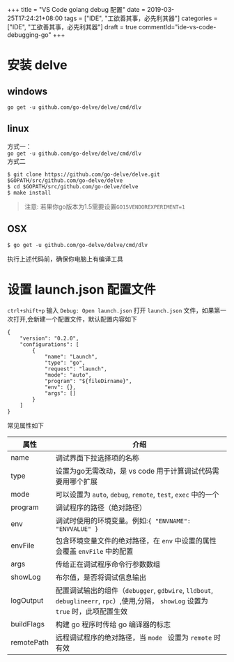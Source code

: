 +++
title = "VS Code golang debug 配置"
date = 2019-03-25T17:24:21+08:00
tags = ["IDE", "工欲善其事，必先利其器"]
categories = ["IDE", "工欲善其事，必先利其器"]
draft = true
commentId="ide-vs-code-debugging-go"
+++

# 安装 delve

## windows
`go get -u github.com/go-delve/delve/cmd/dlv`

## linux 
方式一：  
`go get -u github.com/go-delve/delve/cmd/dlv`  
方式二  
```
$ git clone https://github.com/go-delve/delve.git $GOPATH/src/github.com/go-delve/delve
$ cd $GOPATH/src/github.com/go-delve/delve
$ make install
```
> 注意: 若果你go版本为1.5需要设置`GO15VENDOREXPERIMENT=1`

## OSX
```
$ go get -u github.com/go-delve/delve/cmd/dlv
```
执行上述代码前，确保你电脑上有编译工具

# 设置 launch.json 配置文件
`ctrl+shift+p` 输入 `Debug: Open launch.json` 打开 `launch.json` 文件，如果第一次打开,会新建一个配置文件，默认配置内容如下
```
{
	"version": "0.2.0",
	"configurations": [
		{
			"name": "Launch",
			"type": "go",
			"request": "launch",
			"mode": "auto",
			"program": "${fileDirname}",
			"env": {},
			"args": []
		}
	]
}
```
常见属性如下  

|属性|介绍|
|---|---|
|name|调试界面下拉选择项的名称|
|type|设置为go无需改动，是 vs code 用于计算调试代码需要用哪个扩展|
|mode|可以设置为 `auto`, `debug`, `remote`, `test`, `exec` 中的一个|
|program|调试程序的路径（绝对路径）|
|env|调试时使用的环境变量。例如:`{ "ENVNAME": "ENVVALUE" }`|
|envFile|包含环境变量文件的绝对路径，在 `env` 中设置的属性会覆盖 `envFile` 中的配置|
|args|传给正在调试程序命令行参数数组|
|showLog|布尔值，是否将调试信息输出|
|logOutput|配置调试输出的组件（`debugger`, `gdbwire`, `lldbout`, `debuglineerr`, `rpc`）,使用,分隔， `showLog` 设置为 `true` 时，此项配置生效|
|buildFlags|构建 go 程序时传给 go 编译器的标志|
|remotePath|远程调试程序的绝对路径，当 `mode ` 设置为 `remote` 时有效|
